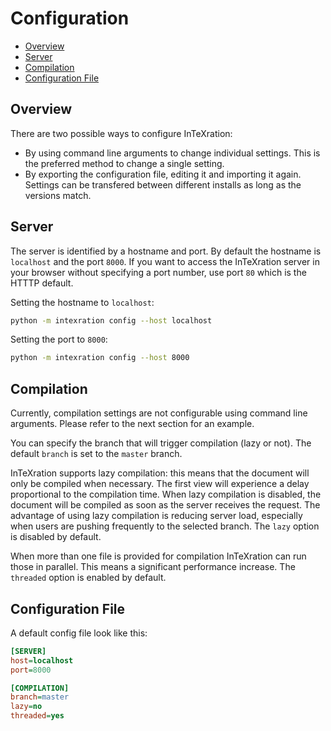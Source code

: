 # Configuration

- [Overview](#overview)
- [Server](#server)
- [Compilation](#compilation)
- [Configuration File](#configuration-file)

## Overview
There are two possible ways to configure InTeXration:

 - By using command line arguments to change individual settings. This is the preferred method to change a single setting.
 - By exporting the configuration file, editing it and importing it again. Settings can be transfered between different installs as long as the versions match.

## Server

The server is identified by a hostname and port. By default the hostname is `localhost` and the port `8000`. If you want to access the InTeXration server in your browser without specifying a port number, use port `80` which is the HTTTP default.

Setting the hostname to `localhost`:
```bash
python -m intexration config --host localhost
```

Setting the port to `8000`:
```bash
python -m intexration config --host 8000
```

## Compilation

Currently, compilation settings are not configurable using command line arguments. Please refer to the next section for an example.

You can specify the branch that will trigger compilation (lazy or not). The default `branch` is set to the `master` branch.

InTeXration supports lazy compilation: this means that the document will only be compiled when necessary. The first view will experience a delay proportional to the compilation time. When lazy compilation is disabled, the document will be compiled as soon as the server receives the request. The advantage of using lazy compilation is reducing server load, especially when users are pushing frequently to the selected branch. The `lazy` option is disabled by default.

When more than one file is provided for compilation InTeXration can run those in parallel. This means a significant performance increase. The `threaded` option is enabled by default.

## Configuration File
A default config file look like this:

```ini
[SERVER]
host=localhost
port=8000

[COMPILATION]
branch=master
lazy=no
threaded=yes
```